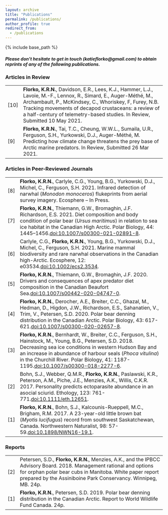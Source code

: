 ```yaml
---
layout: archive
title: "Publications"
permalink: /publications/
author_profile: true
redirect_from:
  - /publications
---
```


{% include base_path %}
<h5>Please don't hesitate to get in touch (katieflorko@gmail.com) to obtain reprints of any of the following publications.</h5>

<h3>Articles in Review</h3>
<table class="tg">
<tbody>
<tr>
<td width="5%">[10]</td>
<td width="95%"><strong>Florko, K.R.N.</strong>, Davidson, E.R., Lees, K.J., Hammer, L.J., Lavoie, M.-F., Lennox, R., Simard, E., Auger-Méthé, M., Archambault, P., McKindsey, C., Whoriskey, F, Furey, N.B. Tracking movements of decapod crustaceans: a review of a half-century of telemetry-based studies. In Review, Submitted 10 May 2021.</td>
</tr>
<tr>
<td width="5%">[9]</td>
<td width="95%"><strong>Florko, K.R.N.</strong>, Tai, T.C., Cheung, W.W.L., Sumaila, U.R., Ferguson, S.H., Yurkowski, D.J., Auger-Méthé, M. Predicting how climate change threatens the prey base of Arctic marine predators. In Review, Submitted 26 Mar 2021.</td>
</tr>
</tbody>
</table>
<h3>Articles in Peer-Reviewed Journals</h3>
<table class="tg">
<tbody>
<tr>
<td width="5%">[8]</td>
<td width="95%"><strong>Florko, K.R.N.</strong>, Carlyle, C.G., Young, B.G., Yurkowski, D.J., Michel, C., Ferguson, S.H. 2021. Infrared detection of narwhal (<i>Monodon monoceros</i>) flukeprints from aerial survey imagery. Ecosphere – In Press.</td>
</tr>
<tr>
<td width="5%">[7]</td>
<td width="95%"><strong>Florko, K.R.N.</strong>, Thiemann, G.W., Bromaghin, J.F. Richardson, E.S. 2021. Diet composition and body condition of polar bear (<i>Ursus maritimus</i>) in relation to sea ice habitat in the Canadian High Arctic. Polar Biology, 44: 1445–1456.<a href="https://link.springer.com/article/10.1007/s00300-021-02891-8" target="_blank" rel="noopener noreferrer">doi:10.1007/s00300-021-02891-8</a>.</td>
</tr>
<tr>
<td width="5%">[6]</td>
<td width="95%">Carlyle, C.G., <strong>Florko, K.R.N.</strong>, Young, B.G., Yurkowski, D.J., Michel, C., Ferguson, S.H. 2021. Marine mammal biodiversity and rare narwhal observations in the Canadian high-Arctic. Ecosphere, 12: e03534.<a href="https://esajournals.onlinelibrary.wiley.com/doi/full/10.1002/ecs2.3534" target="_blank" rel="noopener noreferrer">doi:10.1002/ecs2.3534</a>.</td>
</tr>
<tr>
<td width="5%">[5]</td>
<td width="95%"><strong>Florko, K.R.N.</strong>, Thiemann, G.W., Bromaghin, J.F. 2020. Drivers and consequences of apex predator diet composition in the Canadian Beaufort Sea.<a href="https://link.springer.com/article/10.1007/s00442-020-04747-0" target="_blank" rel="noopener noreferrer">doi:10.1007/s00442-020-04747-0</a>.</td>
</tr>
<tr>
<td width="5%">[4]</td>
<td width="95%"><strong>Florko, K.R.N.</strong>, Derocher, A.E., Breiter, C.C., Ghazal, M., Hedman, D., Higdon, J.W., Richardson, E.S., Sahanatien, V., Trim, V., Petersen, S.D. 2020. Polar bear denning distribution in the Canadian Arctic. Polar Biology, 43: 617-621.<a href="https://link.springer.com/article/10.1007/s00300-020-02657-8" target="_blank" rel="noopener noreferrer">doi:10.1007/s00300-020-02657-8</a>.</td>
</tr>
<tr>
<td width="5%">[3]</td>
<td width="95%"><strong>Florko, K.R.N.</strong>, Bernhardt, W., Breiter, C.C., Ferguson, S.H., Hainstock, M., Young, B.G., Petersen, S.D. 2018. Decreasing sea ice conditions in western Hudson Bay and an increase in abundance of harbour seals (<i>Phoca vitulina</i>) in the Churchill River. Polar Biology, 41: 1187-1195.<a href="https://link.springer.com/article/10.1007%2Fs00300-018-2277-6" target="_blank" rel="noopener noreferrer">doi:10.1007/s00300-018-2277-6</a>.</td>
</tr>
<tr>
<td width="5%">[2]</td>
<td width="95%">Bohn, S.J., Webber, Q.M.R., <strong>Florko, K.R.N.</strong>, Paslawski, K.R., Peterson, A.M., Piche, J.E., Menzies, A.K., Willis, C.K.R. 2017. Personality predicts ectoparasite abundance in an asocial sciurid. Ethology, 123: 761-771.<a href="https://onlinelibrary.wiley.com/doi/full/10.1111/eth.12651" target="_blank" rel="noopener noreferrer">doi:10.1111/eth.12651</a>.</td>
</tr>
  <tr>
<td width="5%">[1]</td>
<td width="95%"><strong>Florko, K.R.N.</strong>, Bohn, S.J., Kalcounis-Rueppell, M.C., Brigham, R.M. 2017. A 23-year-old little brown bat (<i>Myotis lucifugus</i>) record from southwest Saskatchewan, Canada. Northwestern Naturalist, 98: 57-59.<a href="https://bioone.org/journals/northwestern-naturalist/volume-98/issue-1/NWN16-19.1/A-23-Year-Old-Little-Brown-Bat-Myotis-lucifugus-Record/10.1898/NWN16-19.1.short#:~:text=On%2031%20May%202015%2C%20we,oldest%20bat%20record%20in%20Saskatchewan." target="_blank" rel="noopener noreferrer">doi:10.1898/NWN16-19.1</a>.</td>
</tr>
</tbody>
</table>
<h3>Reports</h3>
<table class="tg">
<tbody>
<tr>
<td width="5%">[2]</td>
  <td width="95%">Petersen, S.D., <strong>Florko, K.R.N.</strong>, Menzies, A.K., and the IPBCC Advisory Board. 2018. Management rational and options for orphan polar bear cubs in Manitoba. White paper report prepared by the Assiniboine Park Conservancy. Winnipeg, MB. 24p.
</td>
</tr>
<tr>
<td width="5%">[1]</td>
 <td width="95%"><strong>Florko, K.R.N.</strong>, Petersen, S.D. 2019. Polar bear denning distribution in the Canadian Arctic. Report to World Wildlife Fund Canada. 24p.
</td>
</tr>
</tbody>
</table>
